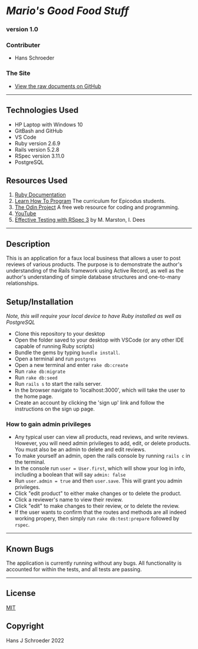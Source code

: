 # _Mario's Good Food Stuff_
### version 1.0

### Contributer
* Hans Schroeder

### The Site
* [View the raw documents on GitHub](https://github.com/hajschroeder/ruby_cr4)
---

## Technologies Used
* HP Laptop with Windows 10
* GitBash and GitHub
* VS Code
* Ruby version 2.6.9
* Rails version 5.2.8
* RSpec version 3.11.0
* PostgreSQL

## Resources Used
1. [Ruby Documentation](https://ruby-doc.org/) 
1. [Learn How To Program](https://learnhowtoprogram.com) The curriculum for Epicodus students.
1. [The Odin Project](https://theodinproject.com) A free web resource for coding and programming.
1. [YouTube](www.youtube.com)
1. [Effective Testing with RSpec 3](https://pragprog.com/titles/rspec3/effective-testing-with-rspec-3/) by M. Marston, I. Dees

---

## Description

This is an application for a faux local business that allows a user to post reviews of various products. The purpose is to demonstrate the author's understanding of the Rails framework using Active Record, as well as the author's understanding of simple database structures and one-to-many relationships. 

## Setup/Installation
_Note, this will require your local device to have Ruby installed as well as PostgreSQL_
* Clone this repository to your desktop
* Open the folder saved to your desktop with VSCode (or any other IDE capable of running Ruby scripts)
* Bundle the gems by typing `bundle install`. 
* Open a terminal and run `postgres`
* Open a new terminal and enter `rake db:create`
* Run `rake db:migrate`
* Run `rake db:seed`
* Run `rails s` to start the rails server. 
* In the browser navigate to 'localhost:3000', which will take the user to the home page.
* Create an account by clicking the 'sign up' link and follow the instructions on the sign up page. 
### How to gain admin privileges
* Any typical user can view all products, read reviews, and write reviews. However, you will need admin privileges to add, edit, or delete products. You must also be an admin to delete and edit reviews.
* To make yourself an admin, open the rails console by running `rails c` in the terminal. 
* In the console run `user = User.first`, which will show your log in info, including a boolean that will say `admin: false`
* Run `user.admin = true` and then `user.save`. This will grant you admin privileges.
* Click "edit product" to either make changes or to delete the product.  
* Click a reviewer's name to view their review. 
* Click "edit" to make changes to their review, or to delete the review. 
* If the user wants to confirm that the routes and methods are all indeed working propery, then simply run `rake db:test:prepare` followed by `rspec`.
___

## Known Bugs
The application is currently running without any bugs. All functionality is accounted for within the tests, and all tests are passing. 



---

## License 
[MIT](https://choosealicense.com/licenses/mit/)

## Copyright
Hans J Schroeder 2022
